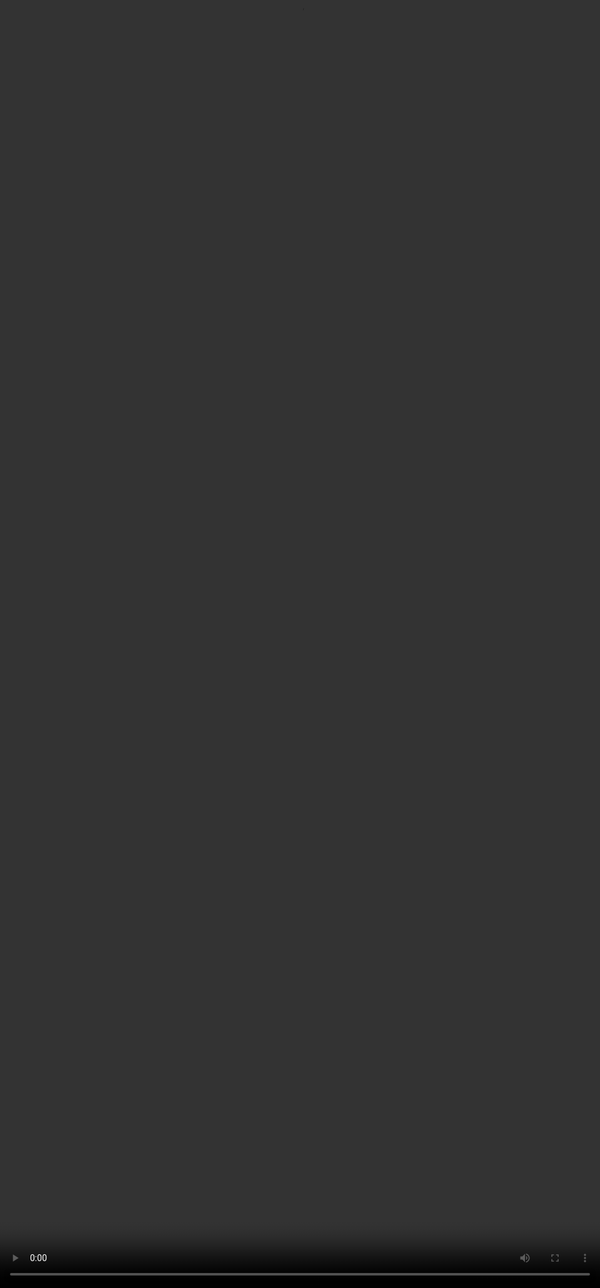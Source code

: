 # <span style="color:#364BC9">Welcome to Prompting Like a Pro</span>

<video src="${PRIVATE_PROMPTING_VIDEO_1}" frameborder="0" allowfullscreen style="position: absolute; top: 0; left: 0; width: 100%; height: 100%; border: none; object-fit: cover;" controls="" controlslist="nodownload nofullscreen" style="width: 100%" />

## **📚 The course divided into three progressive modules:**&#x20;

:::tip
1. **Introduction to Prompting** – foundational concepts and the role of prompting in AI workflows.
2. **Prompting Fundamentals & Elements** – breakdown of key components such as instruction, context, constraints, and examples.
3. **Advanced Prompting Techniques** – exploration of methods such as few-shot prompting, instruction chaining, chain-of-thought (CoT), and tree-of-thought (ToT) prompting.
:::